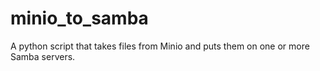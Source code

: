 # minio_to_samba
 A python script that takes files from Minio and puts them on one or more Samba servers.
